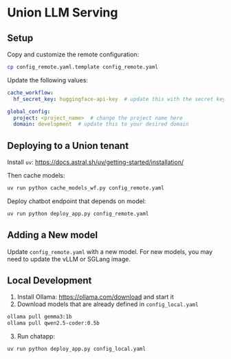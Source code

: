 # Union LLM Serving

## Setup

Copy and customize the remote configuration:

```bash
cp config_remote.yaml.template config_remote.yaml
```

Update the following values:

```yaml
cache_workflow:
  hf_secret_key: huggingface-api-key  # update this with the secret key for your huggingface api key

global_config:
  project: <project_name>  # change the project name here
  domain: development  # update this to your desired domain
```

## Deploying to a Union tenant

Install `uv`: https://docs.astral.sh/uv/getting-started/installation/

Then cache models:

```bash
uv run python cache_models_wf.py config_remote.yaml
```

Deploy chatbot endpoint that depends on model:

```bash
uv run python deploy_app.py config_remote.yaml
```

## Adding a New model

Update `config_remote.yaml` with a new model. For new models, you may need to update the vLLM or SGLang image.

## Local Development

1. Install Ollama: https://ollama.com/download and start it
2. Download models that are already defined in `config_local.yaml`

```bash
ollama pull gemma3:1b
ollama pull qwen2.5-coder:0.5b
```

3. Run chatapp:

```bash
uv run python deploy_app.py config_local.yaml
```
